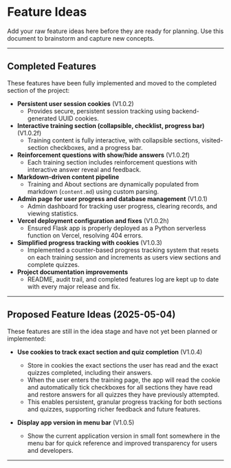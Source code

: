 # Feature Ideas

Add your raw feature ideas here before they are ready for planning. Use this document to brainstorm and capture new concepts.

---

## Completed Features

These features have been fully implemented and moved to the completed section of the project:

- **Persistent user session cookies** (V1.0.2)
  - Provides secure, persistent session tracking using backend-generated UUID cookies.
- **Interactive training section (collapsible, checklist, progress bar)** (V1.0.2f)
  - Training content is fully interactive, with collapsible sections, visited-section checkboxes, and a progress bar.
- **Reinforcement questions with show/hide answers** (V1.0.2f)
  - Each training section includes reinforcement questions with interactive answer reveal and feedback.
- **Markdown-driven content pipeline**
  - Training and About sections are dynamically populated from markdown (`content.md`) using custom parsing.
- **Admin page for user progress and database management** (V1.0.1)
  - Admin dashboard for tracking user progress, clearing records, and viewing statistics.
- **Vercel deployment configuration and fixes** (V1.0.2h)
  - Ensured Flask app is properly deployed as a Python serverless function on Vercel, resolving 404 errors.
- **Simplified progress tracking with cookies** (V1.0.3)
  - Implemented a counter-based progress tracking system that resets on each training session and increments as users view sections and complete quizzes.
- **Project documentation improvements**
  - README, audit trail, and completed features log are kept up to date with every major release and fix.

---

## Proposed Feature Ideas (2025-05-04)

These features are still in the idea stage and have not yet been planned or implemented:

- **Use cookies to track exact section and quiz completion** (V1.0.4)
  - Store in cookies the exact sections the user has read and the exact quizzes completed, including their answers.
  - When the user enters the training page, the app will read the cookie and automatically tick checkboxes for all sections they have read and restore answers for all quizzes they have previously attempted.
  - This enables persistent, granular progress tracking for both sections and quizzes, supporting richer feedback and future features.

- **Display app version in menu bar** (V1.0.5)
  - Show the current application version in small font somewhere in the menu bar for quick reference and improved transparency for users and developers.

---

